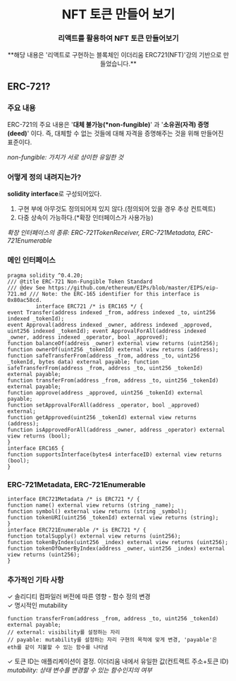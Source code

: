 <h1 align="center">NFT 토큰 만들어 보기</h1>
<h3 align="center">리액트를 활용하여 NFT 토큰 만들어보기</h3>
<p align="center">**해당 내용은 '리액트로 구현하는 블록체인 이더리움 ERC721(NFT)'강의 기반으로 만들었습니다.**</p>

## ERC-721?

### 주요 내용

ERC-721의 주요 내용은 '**대체 불가능(\*non-fungible)**' 과 '**소유권(자격) 증명(deed)**' 이다.
즉, 대체할 수 없는 것들에 대해 자격을 증명해주는 것을 위해 만들어진 표준이다.

_non-fungible: 가치가 서로 상이한 유일한 것_

### 어떻게 정의 내려지는가?

**solidity interface**로 구성되어있다.

1. 구현 부에 아무것도 정의되어져 있지 않다.(정의되어 있을 경우 추상 컨트렉트)
2. 다중 상속이 가능하다.(\*확장 인터페이스가 사용가능)

_확장 인터페이스의 종류: ERC-721TokenReceiver, ERC-721Metadata, ERC-721Enumerable_

### 메인 인터페이스

```
pragma solidity ^0.4.20;
/// @title ERC-721 Non-Fungible Token Standard
/// @dev See https://github.com/ethereum/EIPs/blob/master/EIPS/eip-721.md /// Note: the ERC-165 identifier for this interface is 0x80ac58cd.
         interface ERC721 /* is ERC165 */ {
event Transfer(address indexed _from, address indexed _to, uint256 indexed _tokenId);
event Approval(address indexed _owner, address indexed _approved, uint256 indexed _tokenId); event ApprovalForAll(address indexed _owner, address indexed _operator, bool _approved);
function balanceOf(address _owner) external view returns (uint256);
function ownerOf(uint256 _tokenId) external view returns (address);
function safeTransferFrom(address _from, address _to, uint256 _tokenId, bytes data) external payable; function safeTransferFrom(address _from, address _to, uint256 _tokenId) external payable;
function transferFrom(address _from, address _to, uint256 _tokenId) external payable;
function approve(address _approved, uint256 _tokenId) external payable;
function setApprovalForAll(address _operator, bool _approved) external;
function getApproved(uint256 _tokenId) external view returns (address);
function isApprovedForAll(address _owner, address _operator) external view returns (bool);
}
interface ERC165 {
function supportsInterface(bytes4 interfaceID) external view returns (bool);
}
```

### ERC-721Metadata, ERC-721Enumerable

```
interface ERC721Metadata /* is ERC721 */ {
function name() external view returns (string _name);
function symbol() external view returns (string _symbol);
function tokenURI(uint256 _tokenId) external view returns (string);
}
interface ERC721Enumerable /* is ERC721 */ {
function totalSupply() external view returns (uint256);
function tokenByIndex(uint256 _index) external view returns (uint256);
function tokenOfOwnerByIndex(address _owner, uint256 _index) external view returns (uint256);
}
```

### 추가적인 기타 사항
✓ 솔리디티 컴파일러 버전에 따른 영향 - 함수 정의 변경 </br>
✓ 명시적인 mutability 
```
function transferFrom(address _from, address _to, uint256 _tokenId) external payable;
// external: visibility를 설정하는 자리
// payable: mutability를 설정하는 자리 구현의 목적에 맞게 변경, 'payable'은 eth를 같이 지불할 수 있는 함수를 나타냄
```
✓ 토큰 ID는 애플리케이션이 결정. 이더리움 내에서 유일한 값(컨트랙트 주소+토큰 ID)
*mutability: 상태 변수를 변경할 수 있는 함수인지의 여부*